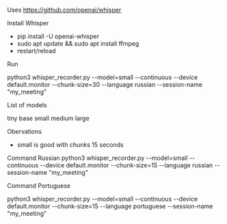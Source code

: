 Uses
https://github.com/openai/whisper

Install Whisper
- pip install -U openai-whisper
- sudo apt update && sudo apt install ffmpeg
- restart/reload

Run

python3 whisper_recorder.py --model=small --continuous --device default.monitor --chunk-size=30 --language russian --session-name "my_meeting"

List of models

tiny
base
small
medium
large

Obervations
- small is good with chunks 15 seconds 

Command Russian
python3 whisper_recorder.py --model=small --continuous --device default.monitor --chunk-size=15 --language russian --session-name "my_meeting"

Command Portuguese

python3 whisper_recorder.py --model=small --continuous --device default.monitor --chunk-size=15 --language portuguese --session-name "my_meeting"

